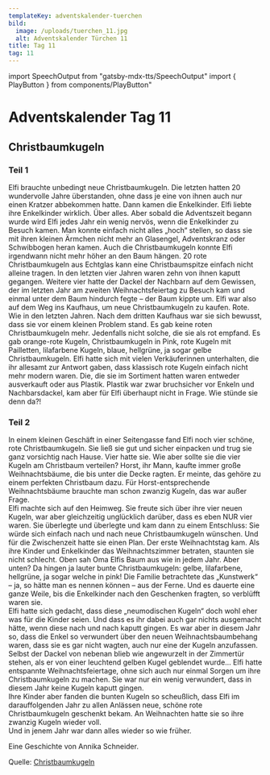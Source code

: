 ```yaml
---
templateKey: adventskalender-tuerchen
bild:
  image: /uploads/tuerchen_11.jpg
  alt: Adventskalender Türchen 11
title: Tag 11
tag: 11
---
```


import SpeechOutput from "gatsby-mdx-tts/SpeechOutput"
import { PlayButton } from components/PlayButton"

<SpeechOutput id="adventskalender-tag-11-teil-1" customPlayButton={PlayButton}>

# Adventskalender Tag 11

## Christbaumkugeln

### Teil 1

Elfi brauchte unbedingt neue Christbaumkugeln. Die letzten hatten 20 wundervolle Jahre überstanden, ohne dass je eine von ihnen auch nur einen Kratzer abbekommen hatte. Dann kamen die Enkelkinder.
Elfi liebte ihre Enkelkinder wirklich. Über alles. Aber sobald die Adventszeit begann wurde wird Elfi jedes Jahr ein wenig nervös, wenn die Enkelkinder zu Besuch kamen. Man konnte einfach nicht alles „hoch“ stellen, so dass sie mit ihren kleinen Ärmchen nicht mehr an Glasengel, Adventskranz oder Schwibbogen heran kamen. Auch die Christbaumkugeln konnte Elfi irgendwann nicht mehr höher an den Baum hängen. 20 rote Christbaumkugeln aus Echtglas kann eine Christbaumspitze einfach nicht alleine tragen.
In den letzten vier Jahren waren zehn von ihnen kaputt gegangen. Weitere vier hatte der Dackel der Nachbarn auf dem Gewissen, der im letzten Jahr am zweiten Weihnachtsfeiertag zu Besuch kam und einmal unter dem Baum hindurch fegte – der Baum kippte um.
Elfi war also auf dem Weg ins Kaufhaus, um neue Christbaumkugeln zu kaufen. Rote. Wie in den letzten Jahren. Nach dem dritten Kaufhaus war sie sich bewusst, dass sie vor einem kleinen Problem stand. Es gab keine roten Christbaumkugeln mehr. Jedenfalls nicht solche, die sie als rot empfand. Es gab orange-rote Kugeln, Christbaumkugeln in Pink, rote Kugeln mit Pailletten, lilafarbene Kugeln, blaue, hellgrüne, ja sogar gelbe Christbaumkugeln. Elfi hatte sich mit vielen Verkäuferinnen unterhalten, die ihr allesamt zur Antwort gaben, dass klassisch rote Kugeln einfach nicht mehr modern waren. Die, die sie im Sortiment hatten waren entweder ausverkauft oder aus Plastik. Plastik war zwar bruchsicher vor Enkeln und Nachbarsdackel, kam aber für Elfi überhaupt nicht in Frage. Wie stünde sie denn da?!

</SpeechOutput>

<SpeechOutput id="adventskalender-tag-11-teil-2" customPlayButton={PlayButton}>

### Teil 2

In einem kleinen Geschäft in einer Seitengasse fand Elfi noch vier schöne, rote Christbaumkugeln. Sie ließ sie gut und sicher einpacken und trug sie ganz vorsichtig nach Hause. Vier hatte sie. Wie aber sollte sie die vier Kugeln am Christbaum verteilen? Horst, ihr Mann, kaufte immer große Weihnachtsbäume, die bis unter die Decke ragten. Er meinte, das gehöre zu einem perfekten Christbaum dazu. Für Horst-entsprechende Weihnachtsbäume brauchte man schon zwanzig Kugeln, das war außer Frage.  
Elfi machte sich auf den Heimweg. Sie freute sich über ihre vier neuen Kugeln, war aber gleichzeitig unglücklich darüber, dass es eben NUR vier waren. Sie überlegte und überlegte und kam dann zu einem Entschluss: Sie würde sich einfach nach und nach neue Christbaumkugeln wünschen. Und für die Zwischenzeit hatte sie einen Plan.
Der erste Weihnachtstag kam. Als ihre Kinder und Enkelkinder das Weihnachtszimmer betraten, staunten sie nicht schlecht. Oben sah Oma Elfis Baum aus wie in jedem Jahr. Aber unten? Da hingen ja lauter bunte Christbaumkugeln: gelbe, lilafarbene, hellgrüne, ja sogar welche in pink! Die Familie betrachtete das „Kunstwerk“ – ja, so hätte man es nennen können – aus der Ferne. Und es dauerte eine ganze Weile, bis die Enkelkinder nach den Geschenken fragten, so verblüfft waren sie.  
Elfi hatte sich gedacht, dass diese „neumodischen Kugeln“ doch wohl eher was für die Kinder seien. Und dass es ihr dabei auch gar nichts ausgemacht hätte, wenn diese nach und nach kaputt gingen. Es war aber in diesem Jahr so, dass die Enkel so verwundert über den neuen Weihnachtsbaumbehang waren, dass sie es gar nicht wagten, auch nur eine der Kugeln anzufassen. Selbst der Dackel von nebenan blieb wie angewurzelt in der Zimmertür stehen, als er von einer leuchtend gelben Kugel geblendet wurde…
Elfi hatte entspannte Weihnachtsfeiertage, ohne sich auch nur einmal Sorgen um ihre Christbaumkugeln zu machen. Sie war nur ein wenig verwundert, dass in diesem Jahr keine Kugeln kaputt gingen.  
Ihre Kinder aber fanden die bunten Kugeln so scheußlich, dass Elfi im darauffolgenden Jahr zu allen Anlässen neue, schöne rote Christbaumkugeln geschenkt bekam. An Weihnachten hatte sie so ihre zwanzig Kugeln wieder voll.  
Und in jenem Jahr war dann alles wieder so wie früher.

Eine Geschichte von Annika Schneider.

Quelle: [Christbaumkugeln](https://mal-alt-werden.de/christbaumkugeln-eine-lustige-weihnachtsgeschichte/)

</SpeechOutput>

